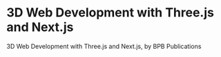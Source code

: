 # 3D Web Development with Three.js and Next.js
3D Web Development with Three.js and Next.js, by BPB Publications
